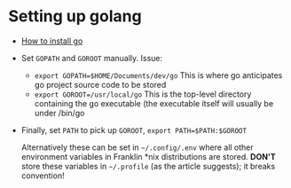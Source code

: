 # Setting up golang

* [How to install go](https://www.linode.com/docs/development/go/install-go-on-ubuntu/)
* Set `GOPATH` and `GOROOT` manually. Issue:
  * `export GOPATH=$HOME/Documents/dev/go` This is where go anticipates go project source code to be stored
  * `export GOROOT=/usr/local/go` This is the top-level directory containing the go executable (the executable itself will usually be under /bin/go
* Finally, set `PATH` to pick up `GOROOT`, `export PATH=$PATH:$GOROOT`

  Alternatively these can be set in `~/.config/.env` where all other environment variables in Franklin \*nix distributions are stored. **DON'T** store these variables in `~/.profile` (as the article suggests); it breaks convention!
